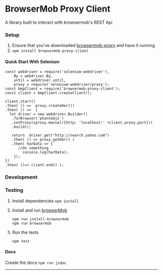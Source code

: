 BrowserMob  Proxy Client
===========================

A library built to interact with browsermob's REST Api

### Setup

1. Ensure that you've downloaded  [browsermob-proxy][1] and have it running
2. `npm install browsermob-proxy-client`


#### Quick Start With Selenium


    const webdriver = require('selenium-webdriver'),
        By = webdriver.By,
        until = webdriver.until,
        proxy = require('selenium-webdriver/proxy');
    const bmpClient = require('browsermob-proxy-client');
    const client = bmpClient.createClient();

    client.start()
    .then( () =>  proxy.createHar())
    .then( () =>  {
      let driver = new webdriver.Builder()
       .forBrowser('phantomjs')
       .setProxy(sproxy.manual({http: 'localhost:' +client.proxy.port}))
       .build();

       return  driver.get("http://search.yahoo.com")
       .then( () => proxy.getHar() )
       .then( harData => {
          //do something
            console.log(harData);
        });
    })
    .then( ()=> client.end() );


### Development

### Testing
1. Install dependencies `npm install`

2. Install and run [browserMob][1]

       npm run install-browsermob
       npm run browsermob

2. Run the tests

       npm test


#### Docs
Create the docs `npm run jsdoc`



-----

[1]:  https://github.com/lightbody/browsermob-proxy

